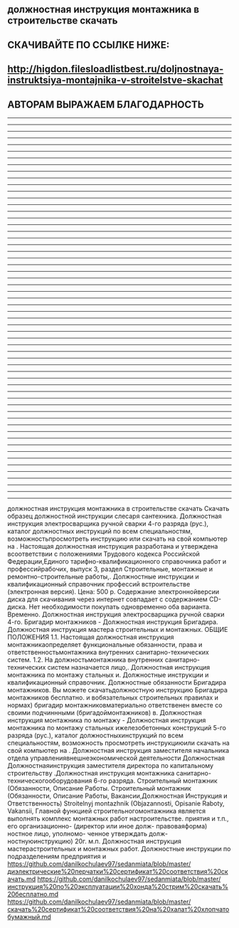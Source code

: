 должностная инструкция монтажника в строительстве скачать
--------------------------------------------------
СКАЧИВАЙТЕ ПО ССЫЛКЕ НИЖЕ:
--------------------------------------------------
http://higdon.filesloadlistbest.ru/doljnostnaya-instruktsiya-montajnika-v-stroitelstve-skachat
--------------------------------------------------
АВТОРАМ ВЫРАЖАЕМ БЛАГОДАРНОСТЬ
--------------------------------------------------
--------------------------------------------------
--------------------------------------------------
--------------------------------------------------
--------------------------------------------------
--------------------------------------------------
--------------------------------------------------
--------------------------------------------------
--------------------------------------------------
--------------------------------------------------
--------------------------------------------------
--------------------------------------------------
--------------------------------------------------
--------------------------------------------------
--------------------------------------------------
--------------------------------------------------
--------------------------------------------------
--------------------------------------------------
--------------------------------------------------
--------------------------------------------------
--------------------------------------------------
--------------------------------------------------
--------------------------------------------------
--------------------------------------------------
--------------------------------------------------
--------------------------------------------------
--------------------------------------------------
--------------------------------------------------
--------------------------------------------------
--------------------------------------------------
--------------------------------------------------
--------------------------------------------------
--------------------------------------------------
--------------------------------------------------
--------------------------------------------------
--------------------------------------------------
--------------------------------------------------
--------------------------------------------------
--------------------------------------------------
--------------------------------------------------
--------------------------------------------------
--------------------------------------------------
--------------------------------------------------
--------------------------------------------------
--------------------------------------------------
--------------------------------------------------
--------------------------------------------------
--------------------------------------------------
--------------------------------------------------
--------------------------------------------------
--------------------------------------------------
--------------------------------------------------
--------------------------------------------------
--------------------------------------------------
--------------------------------------------------
--------------------------------------------------
--------------------------------------------------
--------------------------------------------------
--------------------------------------------------
должностная инструкция монтажника в строительстве скачать Скачать образец должностной инструкции слесаря сантехника. Должностная инструкция электросварщика ручной сварки 4-го разряда (рус.), каталог должностных инструкций по всем специальностям, возможностьпросмотреть инструкцию или скачать на свой компьютер на . Настоящая должностная инструкция разработана и утверждена всоответствии с положениями Трудового кодекса Российской Федерации,Единого тарифно-квалификационного справочника работ и профессийрабочих, выпуск 3, раздел Строительные, монтажные и ремонтно-строительные работы,. Должностные инструкции и квалификационный справочник профессий встроительстве (электронная версия). Цена: 500 р. Содержание электроннойверсии диска для скачивания через интернет совпадает с содержанием CD-диска. Нет необходимости покупать одновременно оба варианта. Временно. Должностная инструкция электросварщика ручной сварки 4-го. Бригадир монтажников - Должностная инструкция Бригадира. Должностная инструкция мастера строительных и монтажных. ОБЩИЕ ПОЛОЖЕНИЯ 1.1. Настоящая должностная инструкция монтажникаопределяет функциональные обязанности, права и ответственностьмонтажника внутренних санитарно-технических систем. 1.2. На должностьмонтажника внутренних санитарно-технических систем назначается лицо,. Должностная инструкция монтажника по монтажу стальных и. Должностные инструкции и квалификационный справочник. Должностные обязанности Бригадира монтажников.  Вы можете скачатьдолжностную инструкцию Бригадира монтажников бесплатно.  и вобязательных строительных правилах и нормах) бригадир монтажниковматериально ответственен вместе со своими подчиннными (бригадоймонтажников) в. Должностная инструкция монтажника по монтажу  -
Должностная инструкция монтажника по монтажу стальных ижелезобетонных конструкций 5-го разряда (рус.), каталог должностныхинструкций по всем специальностям, возможность просмотреть инструкциюили скачать на свой компьютер на . Должностная инструкция заместителя начальника отдела управлениявнешнеэкономической деятельности  Должностная  Должностнаяинструкция заместителя директора по капитальному строительству .Должностная инструкция монтажника санитарно-техническогооборудования 6-го разряда. Строительный монтажник (Обязанности, Описание Работы. Строительный монтажник (Обязанности, Описание Работы, Вакансии,Должностная Инструкция и Ответственность) Stroitelnyj montazhnik (Objazannosti, Opisanie Raboty, Vakansii,  Главной функцией строительногомонтажника является выполнять комплекс монтажных работ настроительстве. приятия и т.п., его организационно- (директор или иное долж- правоваяформа) ностное лицо, уполномо- ченное утверждать долж- ностнуюинструкцию)    20г. м.п. Должностная инструкция мастерастроительных и монтажных работ. Должностные инструкции по подразделениям предприятия и
https://github.com/danilkochulaev97/sedanmiata/blob/master/диэлектрические%20перчатки%20сертификат%20соответствия%20скачать.md
https://github.com/danilkochulaev97/sedanmiata/blob/master/инструкция%20по%20эксплуатации%20хонда%20стрим%20скачать%20бесплатно.md
https://github.com/danilkochulaev97/sedanmiata/blob/master/скачать%20сертификат%20соответствия%20на%20халат%20хлопчатобумажный.md